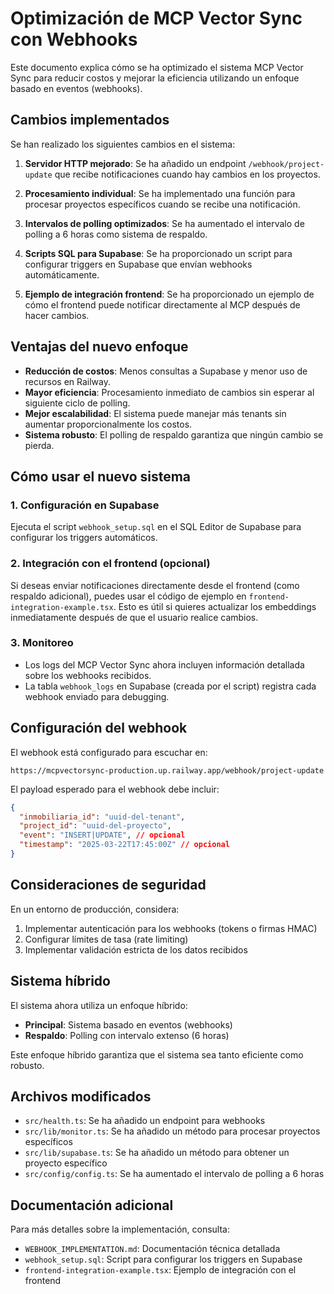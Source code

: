 # Optimización de MCP Vector Sync con Webhooks

Este documento explica cómo se ha optimizado el sistema MCP Vector Sync para reducir costos y mejorar la eficiencia utilizando un enfoque basado en eventos (webhooks).

## Cambios implementados

Se han realizado los siguientes cambios en el sistema:

1. **Servidor HTTP mejorado**: Se ha añadido un endpoint `/webhook/project-update` que recibe notificaciones cuando hay cambios en los proyectos.

2. **Procesamiento individual**: Se ha implementado una función para procesar proyectos específicos cuando se recibe una notificación.

3. **Intervalos de polling optimizados**: Se ha aumentado el intervalo de polling a 6 horas como sistema de respaldo.

4. **Scripts SQL para Supabase**: Se ha proporcionado un script para configurar triggers en Supabase que envían webhooks automáticamente.

5. **Ejemplo de integración frontend**: Se ha proporcionado un ejemplo de cómo el frontend puede notificar directamente al MCP después de hacer cambios.

## Ventajas del nuevo enfoque

- **Reducción de costos**: Menos consultas a Supabase y menor uso de recursos en Railway.
- **Mayor eficiencia**: Procesamiento inmediato de cambios sin esperar al siguiente ciclo de polling.
- **Mejor escalabilidad**: El sistema puede manejar más tenants sin aumentar proporcionalmente los costos.
- **Sistema robusto**: El polling de respaldo garantiza que ningún cambio se pierda.

## Cómo usar el nuevo sistema

### 1. Configuración en Supabase

Ejecuta el script `webhook_setup.sql` en el SQL Editor de Supabase para configurar los triggers automáticos.

### 2. Integración con el frontend (opcional)

Si deseas enviar notificaciones directamente desde el frontend (como respaldo adicional), puedes usar el código de ejemplo en `frontend-integration-example.tsx`. Esto es útil si quieres actualizar los embeddings inmediatamente después de que el usuario realice cambios.

### 3. Monitoreo

- Los logs del MCP Vector Sync ahora incluyen información detallada sobre los webhooks recibidos.
- La tabla `webhook_logs` en Supabase (creada por el script) registra cada webhook enviado para debugging.

## Configuración del webhook

El webhook está configurado para escuchar en:
```
https://mcpvectorsync-production.up.railway.app/webhook/project-update
```

El payload esperado para el webhook debe incluir:
```json
{
  "inmobiliaria_id": "uuid-del-tenant",
  "project_id": "uuid-del-proyecto",
  "event": "INSERT|UPDATE", // opcional
  "timestamp": "2025-03-22T17:45:00Z" // opcional
}
```

## Consideraciones de seguridad

En un entorno de producción, considera:

1. Implementar autenticación para los webhooks (tokens o firmas HMAC)
2. Configurar límites de tasa (rate limiting)
3. Implementar validación estricta de los datos recibidos

## Sistema híbrido

El sistema ahora utiliza un enfoque híbrido:

- **Principal**: Sistema basado en eventos (webhooks)
- **Respaldo**: Polling con intervalo extenso (6 horas)

Este enfoque híbrido garantiza que el sistema sea tanto eficiente como robusto.

## Archivos modificados

- `src/health.ts`: Se ha añadido un endpoint para webhooks
- `src/lib/monitor.ts`: Se ha añadido un método para procesar proyectos específicos
- `src/lib/supabase.ts`: Se ha añadido un método para obtener un proyecto específico
- `src/config/config.ts`: Se ha aumentado el intervalo de polling a 6 horas

## Documentación adicional

Para más detalles sobre la implementación, consulta:

- `WEBHOOK_IMPLEMENTATION.md`: Documentación técnica detallada
- `webhook_setup.sql`: Script para configurar los triggers en Supabase
- `frontend-integration-example.tsx`: Ejemplo de integración con el frontend